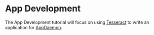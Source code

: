 # App Development

The App Development tutorial will focus on using [Tesseract](/docs/components/core/libs/tesseract/intro) to write an application for [AppDaemon](/docs/components/clover-hub/server/appd/intro).
